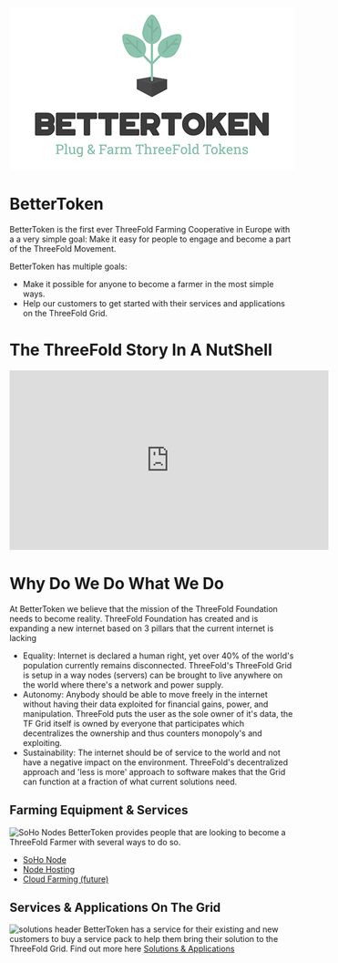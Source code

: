 ![bt logo](Full-Logo-Dark.png)

# BetterToken

BetterToken is the first ever ThreeFold Farming Cooperative in Europe with a a very simple goal: Make it easy for people to engage and become a part of the ThreeFold Movement. 

BetterToken has multiple goals:
- Make it possible for anyone to become a farmer in the most simple ways. 
- Help our customers to get started with their services and applications on the ThreeFold Grid.

# The ThreeFold Story In A NutShell
<iframe width="560" height="315" src="https://www.youtube.com/embed/AAV4yYZ_P3k" frameborder="0" allow="accelerometer; autoplay; encrypted-media; gyroscope; picture-in-picture" allowfullscreen></iframe>

# Why Do We Do What We Do

At BetterToken we believe that the mission of the ThreeFold Foundation needs to become reality.
ThreeFold Foundation has created and is expanding a new internet based on 3 pillars that the current internet is lacking

- Equality: Internet is declared a human right, yet over 40% of the world's population currently remains disconnected. ThreeFold's ThreeFold Grid is setup in a way nodes (servers) can be brought to live anywhere on the world where there's a network and power supply.
- Autonomy: Anybody should be able to move freely in the internet without having their data exploited for financial gains, power, and manipulation. ThreeFold puts the user as the sole owner of it's data, the TF Grid itself is owned by everyone that participates which decentralizes the ownership and thus counters monopoly's and exploiting.
- Sustainability: The internet should be of service to the world and not have a negative impact on the environment. ThreeFold's decentralized approach and 'less is more' approach to software makes that the Grid can function at a fraction of what current solutions need.

## Farming Equipment & Services
![SoHo Nodes](soho_nodes.jpg)
BetterToken provides people that are looking to become a ThreeFold Farmer with several ways to do so.
- [SoHo Node](soho_nodes.md)
- [Node Hosting](node_hosting.md)
- [Cloud Farming (future)](cloudfarming.md)

## Services & Applications On The Grid
![solutions header](smallsolutionsheader.png)
BetterToken has a service for their existing and new customers to buy a service pack to help them bring their solution to the ThreeFold Grid.
Find out more here [Solutions & Applications](solutions_applications.md)

